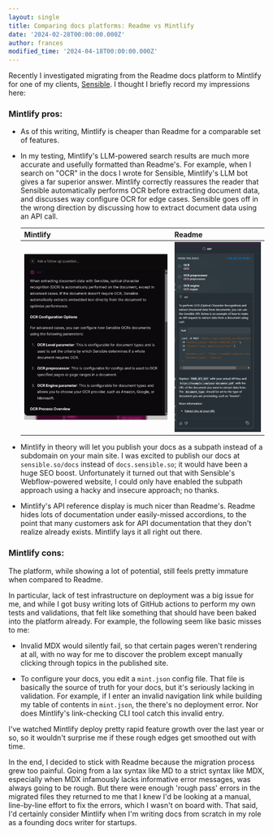 ```yaml
---
layout: single
title: Comparing docs platforms: Readme vs Mintlify
date: '2024-02-28T00:00:00.000Z'
author: frances
modified_time: '2024-04-18T00:00:00.000Z'
---
```


Recently I investigated migrating from the Readme docs platform to Mintlify for one of my clients, [Sensible](https://sensible.so/). I thought I briefly record my impressions here:

### Mintlify pros:

- As of this writing, Mintlify is cheaper than Readme for a comparable set of features.

- In my testing, Mintlify's LLM-powered search results are much more accurate and usefully formatted than Readme's. For example, when I search on "OCR" in the docs I wrote for Sensible, Mintlify's LLM bot gives a far superior answer. Mintlify correctly reassures the reader that Sensible automatically performs OCR before extracting document data, and discusses way configure OCR for edge cases. Sensible goes off in the wrong direction by discussing how to extract document data using an API call.

  | Mintlify                                     | Readme                                       |
  | -------------------------------------------- | -------------------------------------------- |
  | ![Mintlify LLM](/assets/images/llm_mint.png) | ![Readme LLM](/assets/images/llm_readme.png) |
  
- Mintlify in theory will let you publish your docs as a subpath instead of a subdomain on your main site. I was excited to publish our docs at `sensible.so/docs` instead of `docs.sensible.so`; it would have been a huge SEO boost. Unfortunately it turned out that with Sensible's Webflow-powered website, I could only have enabled the subpath approach using a hacky and insecure approach; no thanks.

- Mintlify's API reference display is much nicer than Readme's. Readme hides lots of documentation under easily-missed accordions, to the point that many customers ask for API documentation that they don't realize already exists. Mintlify lays it all right out there.

### Mintlify cons:

The platform, while showing a lot of potential, still feels pretty immature when compared to Readme.

In particular, lack of test infrastructure on deployment was a big issue for me, and while I got busy writing lots of GitHub actions to perform my own tests and validations, that felt like something that should have been baked into the platform already. For example, the following seem like basic misses to me:

  - Invalid MDX would silently fail, so that certain pages weren't rendering at all, with no way for me to discover the problem except manually clicking through topics in the published site.

  - To configure your docs, you edit a `mint.json` config file. That file is basically the source of truth for your docs, but it's seriously lacking in validation. For example, if I enter an invalid navigation link while building my table of contents in `mint.json`,  the there's no deployment error. Nor does Mintlify's link-checking CLI tool catch this invalid entry.

I've watched Mintlify deploy pretty rapid feature growth over the last year or so, so it wouldn't surprise me if these rough edges get smoothed out with time.

In the end, I decided to stick with Readme because the migration process grew too painful. Going from a lax syntax like MD to a strict syntax like MDX, especially when MDX infamously lacks informative error messages, was always going to be rough. But there were enough 'rough pass' errors in the migrated files they returned to me that I knew I'd be looking at a manual, line-by-line effort to fix the errors, which I wasn't on board with. That said, I'd certainly consider Mintlify when I'm writing docs from scratch in my role as a founding docs writer for startups.
